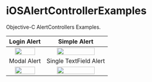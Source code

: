 # iOSAlertControllerExamples
Objective-C AlertControllers Examples.

Login Alert             |  Simple Alert
:-------------------------:|:-------------------------:
<img src="https://user-images.githubusercontent.com/4823319/91632495-7328d700-ea24-11ea-9c22-cccaf83f454e.png" width="80%" >  |  <img src="https://user-images.githubusercontent.com/4823319/91632827-da478b00-ea26-11ea-97f6-23115e4526f6.png" width="80%" >
 Modal Alert             |  Single TextField Alert
<img src="https://user-images.githubusercontent.com/4823319/91632969-031c5000-ea28-11ea-93c2-cf8b55cb351f.png" width="80%">  |  <img src="https://user-images.githubusercontent.com/4823319/91632977-13ccc600-ea28-11ea-966e-5d58a7d912be.png" width="80%" >
